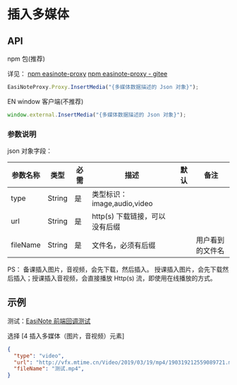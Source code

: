 # 插入多媒体

## API

npm 包(推荐)  

详见：
[npm easinote-proxy](https://github.com/EasiNote/EasiNote.ClientWebApi.Documentation/blob/master/zh-CN/apis/npm/easinote-proxy.md)
[npm easinote-proxy - gitee](https://gitee.com/easinote/client-web-api-documentation/blob/master/zh-CN/apis/npm/easinote-proxy.md)

```js
EasiNoteProxy.Proxy.InsertMedia("{多媒体数据描述的 Json 对象}");
```

EN window 客户端(不推荐)

```js
window.external.InsertMedia("{多媒体数据描述的 Json 对象}");
```

### 参数说明

json 对象字段：

| 参数名称 | 类型   | 必需 | 描述                          | 默认 | 备注             |
|----------|--------|-----|-----------------------------|------|------------------|
| type     | String | 是   | 类型标识：image,audio,video    |      |                  |
| url      | String | 是   | http(s) 下载链接，可以没有后缀 |      |                  |
| fileName | String | 是   | 文件名，必须有后缀             |      | 用户看到的文件名 |

PS：
备课插入图片，音视频，会先下载，然后插入。
授课插入图片，会先下载然后插入；授课插入音视频，会直接播放 Http(s) 流，即使用在线播放的方式。

## 示例

测试：[EasiNote 前端回调测试](https://easinote.github.io/EasiNote.ClientWebApi.Documentation/ )

选择 [4 插入多媒体（图片，音视频）元素]

```json
{
  "type": "video",
  "url": "http://vfx.mtime.cn/Video/2019/03/19/mp4/190319212559089721.mp4",
  "fileName": "测试.mp4",
}
```
